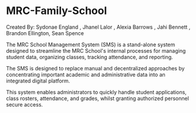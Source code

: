 # MRC-Family-School
Created By: Sydonae England , Jhanel Lalor , Alexia Barrows , Jahi Bennett , Brandon Ellington, Sean Spence

The MRC School Management System (SMS) is a stand-alone system designed to streamline the MRC School's internal processes for managing student data, organizing classes, tracking attendance, and reporting. 

The SMS is designed to replace manual and decentralized approaches by concentrating important academic and administrative data into an integrated digital platform. 

This system enables administrators to quickly handle student applications, class rosters, attendance, and grades, whilst granting authorized personnel secure access.
